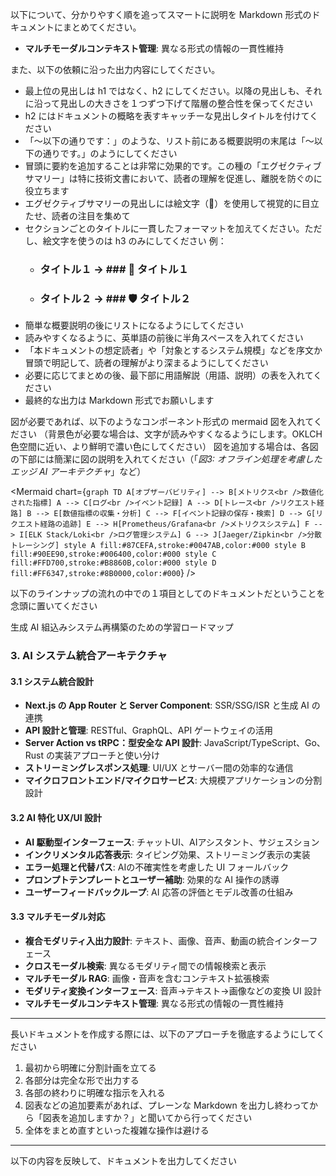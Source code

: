 以下について、分かりやすく順を追ってスマートに説明を Markdown 形式のドキュメントにまとめてください。

- **マルチモーダルコンテキスト管理**: 異なる形式の情報の一貫性維持

また、以下の依頼に沿った出力内容にしてください。
- 最上位の見出しは h1 ではなく、h2 にしてください。以降の見出しも、それに沿って見出しの大きさを１つずつ下げて階層の整合性を保ってください
- h2 にはドキュメントの概略を表すキャッチーな見出しタイトルを付けてください
- 「～以下の通りです：」のような、リスト前にある概要説明の末尾は「～以下の通りです。」のようにしてください
- 冒頭に要約を追加することは非常に効果的です。この種の「エグゼクティブサマリー」は特に技術文書において、読者の理解を促進し、離脱を防ぐのに役立ちます
- エグゼクティブサマリーの見出しには絵文字（🔑）を使用して視覚的に目立たせ、読者の注目を集めて
- セクションごとのタイトルに一貫したフォーマットを加えてください。ただし、絵文字を使うのは h3 のみにしてください
 例：
   * ### タイトル１ → ### 🔧 タイトル１
   * ### タイトル２ → ### 🛡️ タイトル２
- 簡単な概要説明の後にリストになるようにしてください
- 読みやすくなるように、英単語の前後に半角スペースを入れてください
- 「本ドキュメントの想定読者」や「対象とするシステム規模」などを序文か冒頭で明記して、読者の理解がより深まるようにしてください
- 必要に応じてまとめの後、最下部に用語解説（用語、説明）の表を入れてください
- 最終的な出力は Markdown 形式でお願いします

図が必要であれば、以下のようなコンポーネント形式の mermaid 図を入れてください
（背景色が必要な場合は、文字が読みやすくなるようにします。OKLCH色空間に近い、より鮮明で濃い色にしてください）
図を追加する場合は、各図の下部には簡潔に図の説明を入れてください（「*図3: オフライン処理を考慮したエッジ AI アーキテクチャ*」など）

<Mermaid chart={`
graph TD
    A[オブザーバビリティ] --> B[メトリクス<br />数値化された指標]
    A --> C[ログ<br />イベント記録]
    A --> D[トレース<br />リクエスト経路]
    B --> E[数値指標の収集・分析]
    C --> F[イベント記録の保存・検索]
    D --> G[リクエスト経路の追跡]
    E --> H[Prometheus/Grafana<br />メトリクスシステム]
    F --> I[ELK Stack/Loki<br />ログ管理システム]
    G --> J[Jaeger/Zipkin<br />分散トレーシング]
    style A fill:#87CEFA,stroke:#0047AB,color:#000
    style B fill:#90EE90,stroke:#006400,color:#000
    style C fill:#FFD700,stroke:#B8860B,color:#000
    style D fill:#FF6347,stroke:#8B0000,color:#000
`} />

以下のラインナップの流れの中での１項目としてのドキュメントだということを念頭に置いてください

生成 AI 組込みシステム再構築のための学習ロードマップ

### 3. AI システム統合アーキテクチャ

#### 3.1 システム統合設計

- **Next.js の App Router と Server Component**: SSR/SSG/ISR と生成 AI の連携
- **API 設計と管理**: RESTful、GraphQL、API ゲートウェイの活用
- **Server Action vs tRPC：型安全な API 設計**: JavaScript/TypeScript、Go、Rust の実装アプローチと使い分け
- **ストリーミングレスポンス処理**: UI/UX とサーバー間の効率的な通信
- **マイクロフロントエンド/マイクロサービス**: 大規模アプリケーションの分割設計

#### 3.2 AI 特化 UX/UI 設計

- **AI 駆動型インターフェース**: チャットUI、AIアシスタント、サジェスション
- **インクリメンタル応答表示**: タイピング効果、ストリーミング表示の実装
- **エラー処理と代替パス**: AIの不確実性を考慮した UI フォールバック
- **プロンプトテンプレートとユーザー補助**: 効果的な AI 操作の誘導
- **ユーザーフィードバックループ**: AI 応答の評価とモデル改善の仕組み

#### 3.3 マルチモーダル対応

- **複合モダリティ入出力設計**: テキスト、画像、音声、動画の統合インターフェース
- **クロスモーダル検索**: 異なるモダリティ間での情報検索と表示
- **マルチモーダル RAG**: 画像・音声を含むコンテキスト拡張検索
- **モダリティ変換インターフェース**: 音声→テキスト→画像などの変換 UI 設計
- **マルチモーダルコンテキスト管理**: 異なる形式の情報の一貫性維持
---

長いドキュメントを作成する際には、以下のアプローチを徹底するようにしてください

1. 最初から明確に分割計画を立てる
2. 各部分は完全な形で出力する
3. 各部の終わりに明確な指示を入れる
4. 図表などの追加要素があれば、プレーンな Markdown を出力し終わってから「図表を追加しますか？」と聞いてから行ってください
5. 全体をまとめ直すといった複雑な操作は避ける

---

以下の内容を反映して、ドキュメントを出力してください
